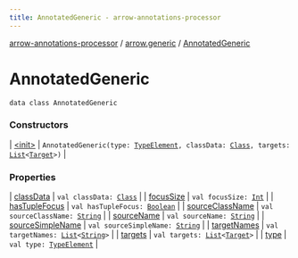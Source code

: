 ```yaml
---
title: AnnotatedGeneric - arrow-annotations-processor
---
```


[arrow-annotations-processor](../../index.html) / [arrow.generic](../index.html) / [AnnotatedGeneric](./index.html)

# AnnotatedGeneric

`data class AnnotatedGeneric`

### Constructors

| [&lt;init&gt;](-init-.html) | `AnnotatedGeneric(type: `[`TypeElement`](http://docs.oracle.com/javase/6/docs/api/javax/lang/model/element/TypeElement.html)`, classData: `[`Class`](../../arrow.common.utils/-class-or-package-data-wrapper/-class/index.html)`, targets: `[`List`](https://kotlinlang.org/api/latest/jvm/stdlib/kotlin.collections/-list/index.html)`<`[`Target`](../-target/index.html)`>)` |

### Properties

| [classData](class-data.html) | `val classData: `[`Class`](../../arrow.common.utils/-class-or-package-data-wrapper/-class/index.html) |
| [focusSize](focus-size.html) | `val focusSize: `[`Int`](https://kotlinlang.org/api/latest/jvm/stdlib/kotlin/-int/index.html) |
| [hasTupleFocus](has-tuple-focus.html) | `val hasTupleFocus: `[`Boolean`](https://kotlinlang.org/api/latest/jvm/stdlib/kotlin/-boolean/index.html) |
| [sourceClassName](source-class-name.html) | `val sourceClassName: `[`String`](https://kotlinlang.org/api/latest/jvm/stdlib/kotlin/-string/index.html) |
| [sourceName](source-name.html) | `val sourceName: `[`String`](https://kotlinlang.org/api/latest/jvm/stdlib/kotlin/-string/index.html) |
| [sourceSimpleName](source-simple-name.html) | `val sourceSimpleName: `[`String`](https://kotlinlang.org/api/latest/jvm/stdlib/kotlin/-string/index.html) |
| [targetNames](target-names.html) | `val targetNames: `[`List`](https://kotlinlang.org/api/latest/jvm/stdlib/kotlin.collections/-list/index.html)`<`[`String`](https://kotlinlang.org/api/latest/jvm/stdlib/kotlin/-string/index.html)`>` |
| [targets](targets.html) | `val targets: `[`List`](https://kotlinlang.org/api/latest/jvm/stdlib/kotlin.collections/-list/index.html)`<`[`Target`](../-target/index.html)`>` |
| [type](type.html) | `val type: `[`TypeElement`](http://docs.oracle.com/javase/6/docs/api/javax/lang/model/element/TypeElement.html) |

